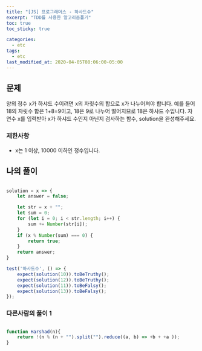 ```yaml
---
title: "[JS] 프로그래머스 - 하사드수"
excerpt: "TDD를 사용한 알고리즘풀기"
toc: true
toc_sticky: true

categories:
  - etc
tags:
  - etc
last_modified_at: 2020-04-05T08:06:00-05:00
---
```


## 문제 


양의 정수 x가 하샤드 수이려면 x의 자릿수의 합으로 x가 나누어져야 합니다. 
예를 들어 18의 자릿수 합은 1+8=9이고, 18은 9로 나누어 떨어지므로 18은 하샤드 수입니다. 
자연수 x를 입력받아 x가 하샤드 수인지 아닌지 검사하는 함수, solution을 완성해주세요.

### 제한사항

+ x는 1 이상, 10000 이하인 정수입니다.

## 나의 풀이

```js

solution = x => {
    let answer = false;

    let str = x + "";
    let sum = 0;
    for (let i = 0; i < str.length; i++) {
        sum += Number(str[i]);
    }
    if (x % Number(sum) === 0) {
        return true;
    }
    return answer;
}

test('하사드수', () => {
    expect(solution(10)).toBeTruthy();
    expect(solution(12)).toBeTruthy();
    expect(solution(11)).toBeFalsy();
    expect(solution(13)).toBeFalsy();
});


```

### 다른사람의 풀이 1

```js

function Harshad(n){
    return !(n % (n + "").split("").reduce((a, b) => +b + +a ));
}

```

